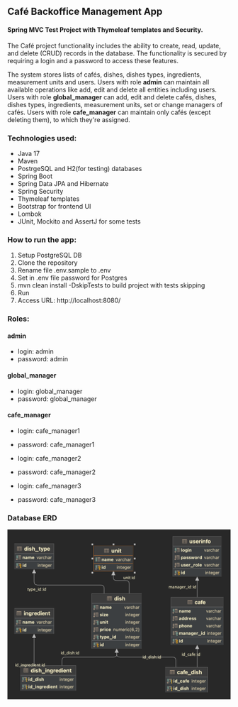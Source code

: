 ## Café Backoffice Management App
#### Spring MVC Test Project with Thymeleaf templates and Security.

The Café project functionality includes the ability to create, read, update, and delete (CRUD) records in the database.
The functionality is secured by requiring a login and a password to access these features.

The system stores lists of cafés, dishes, dishes types, ingredients, measurement units and users. 
Users with role **admin** can maintain all available operations like add, edit and delete all entities including users. 
Users with role **global_manager** can add, edit and delete cafés, dishes, dishes types, ingredients, measurement units, 
set or change managers of cafés.
Users with role **cafe_manager** can maintain only cafés (except deleting them), to which they're assigned.


### Technologies used:
- Java 17
- Maven
- PostrgeSQL and H2(for testing) databases
- Spring Boot
- Spring Data JPA and Hibernate
- Spring Security
- Thymeleaf templates
- Bootstrap for frontend UI
- Lombok
- JUnit, Mockito and AssertJ for some tests

### How to run the app:
1. Setup PostgreSQL DB
2. Clone the repository
3. Rename file .env.sample to .env
4. Set in .env file password for Postgres
5. mvn clean install -DskipTests to build project with tests skipping
6. Run
7. Access URL: http://localhost:8080/

### Roles:
#### admin
- login: admin
- password: admin

#### global_manager
- login: global_manager
- password: global_manager

#### cafe_manager
- login: cafe_manager1
- password: cafe_manager1

- login: cafe_manager2
- password: cafe_manager2

- login: cafe_manager3
- password: cafe_manager3

### Database ERD
![alt text](cafe_project_erd.png)